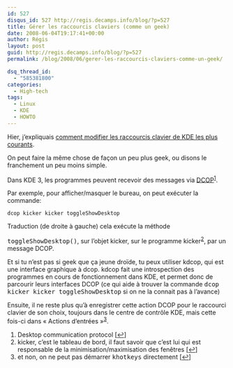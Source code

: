 ```yaml
---
id: 527
disqus_id: 527 http://regis.decamps.info/blog/?p=527
title: Gérer les raccourcis claviers (comme un geek)
date: 2008-06-04T19:17:41+00:00
author: Régis
layout: post
guid: http://regis.decamps.info/blog/?p=527
permalink: /blog/2008/06/gerer-les-raccourcis-claviers-comme-un-geek/

dsq_thread_id:
  - "585381800"
categories:
  - High-tech
tags:
  - Linux
  - KDE
  - HOWTO
---
```

Hier, j’expliquais [comment modifier les raccourcis clavier de KDE les plus courants](http://regis.decamps.info/blog/2008/06/afficher-ou-masquer-le-bureau/).

On peut faire la même chose de façon un peu plus geek, ou disons le franchement un peu moins simple.

Dans KDE 3, les programmes peuvent recevoir des messages via [DCOP](http://developer.kde.org/documentation/other/dcop.html)<sup><a href="#footnote_0_527" id="identifier_0_527" class="footnote-link footnote-identifier-link" title="Desktop communication protocol">1</a></sup>. 

Par exemple, pour afficher/masquer le bureau, on peut exécuter la commande:
  
`dcop kicker kicker toggleShowDesktop`
  
Traduction (de droite à gauche) <!--more-->cela exécute la méthode 

<tt>toggleShowDesktop()</tt>, sur l’objet kicker, sur le programme kicker<sup><a href="#footnote_1_527" id="identifier_1_527" class="footnote-link footnote-identifier-link" title="kicker, c’est le tableau de bord, il faut savoir que c’est lui qui est responsable de la minimisation/maximisation des fen&ecirc;tres">2</a></sup>, par un message DCOP.

Et si tu n’est pas si geek que ça jeune droïde, tu peux utiliser kdcop, qui est une interface graphique à dcop. kdcop fait une introspection des programmes en cours de fonctionnement dans KDE, et permet donc de parcourir leurs interfaces DCOP (ce qui aide à trouver la commande <tt>dcop kicker kicker toggleShowDesktop</tt> si on ne la connait pas à l’avance)

Ensuite, il ne reste plus qu’à enregistrer cette action DCOP pour le raccourci clavier de son choix, toujours dans le centre de contrôle KDE, mais cette fois-ci dans « Actions d’entrées »<sup><a href="#footnote_2_527" id="identifier_2_527" class="footnote-link footnote-identifier-link" title="et non, on ne peut pas d&eacute;marrer khotkeys directement">3</a></sup>.

<ol class="footnotes">
  <li id="footnote_0_527" class="footnote">
    Desktop communication protocol [<a href="#identifier_0_527" class="footnote-link footnote-back-link">&#8617;</a>]
  </li>
  <li id="footnote_1_527" class="footnote">
    kicker, c’est le tableau de bord, il faut savoir que c’est lui qui est responsable de la minimisation/maximisation des fenêtres [<a href="#identifier_1_527" class="footnote-link footnote-back-link">&#8617;</a>]
  </li>
  <li id="footnote_2_527" class="footnote">
    et non, on ne peut pas démarrer <tt>khotkeys</tt> directement [<a href="#identifier_2_527" class="footnote-link footnote-back-link">&#8617;</a>]
  </li>
</ol>
